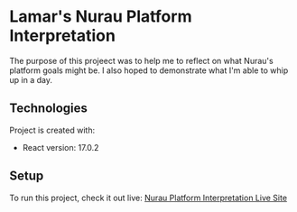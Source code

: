 # Lamar's Nurau Platform Interpretation
The purpose of this projeect was to help me to reflect on what Nurau's platform goals might be. I also hoped to demonstrate what I'm able to whip up in a day.
	
## Technologies
Project is created with:
* React version: 17.0.2
	
## Setup
To run this project, check it out live:
[Nurau Platform Interpretation Live Site](https://arcane-tor-29368.herokuapp.com/ "Homepage")
